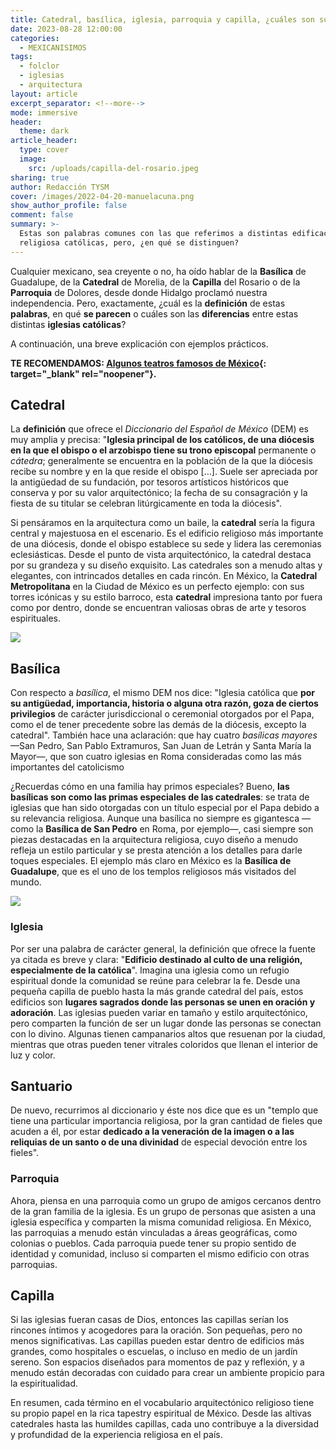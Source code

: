 ```yaml
---
title: Catedral, basílica, iglesia, parroquia y capilla, ¿cuáles son sus diferencias?
date: 2023-08-28 12:00:00
categories:
  - MEXICANISIMOS
tags:
  - folclor
  - iglesias
  - arquitectura
layout: article
excerpt_separator: <!--more-->
mode: immersive
header:
  theme: dark
article_header:
  type: cover
  image:
    src: /uploads/capilla-del-rosario.jpeg
sharing: true
author: Redacción TYSM
cover: /images/2022-04-20-manuelacuna.png
show_author_profile: false
comment: false
summary: >-
  Estas son palabras comunes con las que referimos a distintas edificaciones
  religiosa católicas, pero, ¿en qué se distinguen?
---
```

Cualquier mexicano, sea creyente o no, ha oído hablar de la **Basílica** de Guadalupe, de la **Catedral** de Morelia, de la **Capilla** del Rosario o de la **Parroquia** de Dolores, desde donde Hidalgo proclamó nuestra independencia. Pero, exactamente, ¿cuál es la **definición** de estas **palabras**, en qué **se parecen** o cuáles son las **diferencias** entre estas distintas **iglesias católicas**?

A continuación, una breve explicación con ejemplos prácticos.

**TE RECOMENDAMOS:​​ [Algunos teatros famosos de México](https://blog.tonoysumariachi.com/cultura/2022/09/06/algunos-teatros-famosos-de-mexico.html){: target="_blank" rel="noopener"}.**

## Catedral

La **definición** que ofrece el *Diccionario del Español de México*&nbsp;(DEM) es muy amplia y precisa: "**Iglesia principal de los católicos, de una diócesis en la que el obispo o el arzobispo tiene su trono episcopal** permanente o *cátedra*; generalmente se encuentra en la población de la que la diócesis recibe su nombre y en la que reside el obispo \[…\]. Suele ser apreciada por la antigüedad de su fundación, por tesoros artísticos históricos que conserva y por su valor arquitectónico; la fecha de su consagración y la fiesta de su titular se celebran litúrgicamente en toda la diócesis".

Si pensáramos en la arquitectura como un baile, la **catedral** sería la figura central y majestuosa en el escenario. Es el edificio religioso más importante de una diócesis, donde el obispo establece su sede y lidera las ceremonias eclesiásticas. Desde el punto de vista arquitectónico, la catedral destaca por su grandeza y su diseño exquisito. Las catedrales son a menudo altas y elegantes, con intrincados detalles en cada rincón. En México, la **Catedral Metropolitana** en la Ciudad de México es un perfecto ejemplo: con sus torres icónicas y su estilo barroco, esta **catedral** impresiona tanto por fuera como por dentro, donde se encuentran valiosas obras de arte y tesoros espirituales.

![](https://upload.wikimedia.org/wikipedia/commons/thumb/9/9e/Mexico_City_Metropolitan_Cathedral1.jpg/1024px-Mexico_City_Metropolitan_Cathedral1.jpg)

## Basílica

Con respecto a *basílica*, el mismo DEM nos dice: "Iglesia católica que **por su antigüedad, importancia, historia o alguna otra razón, goza de ciertos privilegios** de carácter jurisdiccional o ceremonial otorgados por el Papa, como el de tener precedente sobre las demás de la diócesis, excepto la catedral". También hace una aclaración: que hay cuatro *basílicas mayores* —San Pedro, San Pablo Extramuros, San Juan de Letrán y Santa María la Mayor—, que son cuatro iglesias en Roma consideradas como las más importantes del catolicismo&nbsp;

¿Recuerdas cómo en una familia hay primos especiales? Bueno, **las basílicas son como las primas especiales de las catedrales**\: se trata de iglesias que han sido otorgadas con un título especial por el Papa debido a su relevancia religiosa. Aunque una basílica no siempre es gigantesca —como la **Basílica de San Pedro** en Roma, por ejemplo—, casi siempre son piezas destacadas en la arquitectura religiosa, cuyo diseño a menudo refleja un estilo particular y se presta atención a los detalles para darle toques especiales. El ejemplo más claro en México es la **Basílica de Guadalupe**, que es el uno de los templos religiosos más visitados del mundo.

![](https://upload.wikimedia.org/wikipedia/commons/thumb/6/69/Basilica_of_Our_Lady_of_Guadalupe%2C_ArmAg.JPG/1024px-Basilica_of_Our_Lady_of_Guadalupe%2C_ArmAg.JPG)

### Iglesia

Por ser una palabra de carácter general, la definición que ofrece la fuente ya citada es breve y clara: "**Edificio destinado al culto de una religión, especialmente de la católica**". Imagina una iglesia como un refugio espiritual donde la comunidad se reúne para celebrar la fe. Desde una pequeña capilla de pueblo hasta la más grande catedral del país, estos edificios son **lugares sagrados donde las personas se unen en oración y adoración**. Las iglesias pueden variar en tamaño y estilo arquitectónico, pero comparten la función de ser un lugar donde las personas se conectan con lo divino. Algunas tienen campanarios altos que resuenan por la ciudad, mientras que otras pueden tener vitrales coloridos que llenan el interior de luz y color.

## Santuario

De nuevo, recurrimos al diccionario y éste nos dice que es un "templo que tiene una particular importancia religiosa, por la gran cantidad de fieles que acuden a él, por estar **dedicado a la veneración de la imagen o a las reliquias de un santo o de una divinidad** de especial devoción entre los fieles".

### Parroquia

Ahora, piensa en una parroquia como un grupo de amigos cercanos dentro de la gran familia de la iglesia. Es un grupo de personas que asisten a una iglesia específica y comparten la misma comunidad religiosa. En México, las parroquias a menudo están vinculadas a áreas geográficas, como colonias o pueblos. Cada parroquia puede tener su propio sentido de identidad y comunidad, incluso si comparten el mismo edificio con otras parroquias.

## Capilla

Si las iglesias fueran casas de Dios, entonces las capillas serían los rincones íntimos y acogedores para la oración. Son pequeñas, pero no menos significativas. Las capillas pueden estar dentro de edificios más grandes, como hospitales o escuelas, o incluso en medio de un jardín sereno. Son espacios diseñados para momentos de paz y reflexión, y a menudo están decoradas con cuidado para crear un ambiente propicio para la espiritualidad.

En resumen, cada término en el vocabulario arquitectónico religioso tiene su propio papel en la rica tapestry espiritual de México. Desde las altivas catedrales hasta las humildes capillas, cada uno contribuye a la diversidad y profundidad de la experiencia religiosa en el país.